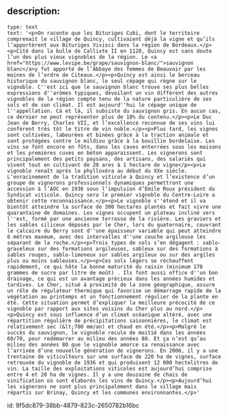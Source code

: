 description:
  -
    type: text
    text: '<p>On raconte que les Bituriges Cubi, dont le territoire comprenait le village de Quincy, cultivaient déjà la vigne et qu’ils l’apportèrent aux Bituriges Vivisci dans la région de Bordeaux.</p><p>Cité dans la bulle de Callixte II en 1120, Quincy est sans doute l’un des plus vieux vignobles de la région. Le <a href="https://www.levipe.be/grape/sauvignon-blanc/">sauvignon blanc</a>y fut apporté de l’Abbaye des femmes de Beauvoir par les moines de l’ordre de Citeaux.</p><p>Quincy est ainsi le berceau historique du sauvignon blanc, le seul cépage qui règne sur le vignoble. C''est ici que le sauvignon blanc trouve ses plus belles expressions d''arômes typiques, dévoilant un vin différent des autres vignobles de la région compte tenu de la nature particulière de ses sols et de son climat. Il est aujourd''hui le cépage unique de l''appellation. Cà et là, il subsiste du sauvignon gris. En aucun cas, ce dernier ne peut représenter plus de 10% du contenu.</p><p>Le Duc Jean de Berry, Charles VII, et l’excellence reconnue de ses vins lui confèrent très tôt le titre de vin noble.</p><p>Plus tard, les vignes sont cultivées, labourées et binées grâce à la traction animale et sont protégées contre le mildiou grâce à la bouillie bordelaise. Les vins se font encore en fûts, dans les caves enterrées sous les maisons et les premières cuves en béton apparaissent. Les vignerons sont principalement des petits paysans, des artisans, des salariés qui vivent tout en cultivant de 20 ares à 1 hectare de vigne</p><p>Le vignoble renaît après le phylloxéra au début du XXe siècle. L’enracinement de la tradition viticole à Quincy et l’existence d’un groupe de vignerons professionnels dynamiques permettront une accession à l’AOC en 1936 sous l’impulsion d’Emile Roux président du Syndicat viticole. Quincy sera le premier vignoble du Centre-Loire a obtenir cette reconnaissance.</p><p>Le vignoble s''étend et il va bientôt atteindre la surface de 300 hectares plantés et fait vivre une quarantaine de domaines. Les vignes occupent un plateau incliné vers l''est, formé par une ancienne terrasse de la rivière. Les graviers et les sables siliceux déposés par le Cher, lors du quaternaire, couvrant le calcaire du Berry sont d''une épaisseur variable qui peut atteindre 6 mètres maxmum, avec des intervalles d''une couche argileuse les séparant de la roche.</p><p>Trois types de sols s’en dégagent : sablo-graveleux sur des formations argileuses, sableux sur des formations à sables rouges, sablo-limoneux sur sables argileux ou sur des argiles plus ou moins sableuses.</p><p>Ces sols légers se réchauffent rapidement, ce qui hâte la bonne maturité du raisin (minimum 170 grammes de sucre par litre de moût) . Ils font aussi office d''un bon drainage, ce qui est un avantage précieux dans les années humides et tardives. Le Cher, situé à proximité de la zone géographique, assure un rôle de régulateur thermique qui favorise un démarrage rapide de la végétation au printemps et un fonctionnement régulier de la plante en été. Cette situation permet d’expliquer la meilleure précocité de ce vignoble par rapport aux sites voisins du Cher plus au nord.</p><p>Quincy est sous influence d’un climat océanique altéré, avec une répartition régulière de précipitations saisonnières, le climat est relativement sec (&lt;700 mm/an) et chaud en été.</p><p>Malgré le succès du sauvignon, le vignoble recule de moitié dans les années 60/70, pour redémarrer au milieu des années 80. Et ça n’est qu’au milieu des années 80 que le vignoble amorce sa renaissance avec l’arrivée d’une nouvelle génération de vignerons. En 2006, il y a une trentaine de viticulteurs sur une surface de 220 ha de vignes, surface retrouvée du vignoble de 1936 et qui produisent 12 000 hectolitres de vin. La taille des exploitations viticoles est aujourd’hui comprise entre 4 et 20 ha de vignes. Il y a une douzaine de chais de vinification où sont élaborés les vins de Quincy.</p><p>Aujourd’hui les vignerons ne sont plus principalement dans le village mais répartis sur Brinay, Quincy et les communes environnantes.</p>'
id: 9f5dc879-38bb-4879-823c-2650782b16bc
